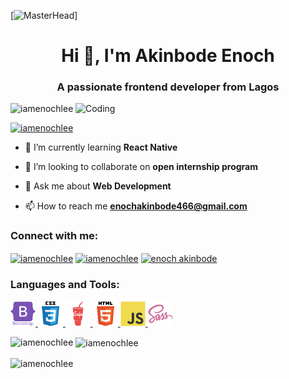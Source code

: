 [![MasterHead](https://camo.githubusercontent.com/48ec00ed4c84e771db4a1db90b56352923a8d644452a32b434d68e97006c9337/68747470733a2f2f63686b736b696c6c732e636f6d2f77702d636f6e74656e742f75706c6f6164732f323032302f30342f504e432d416e696d617465642d42616e6e6572732e676966)]
<h1 align="center">Hi 👋, I'm Akinbode Enoch</h1>
<h3 align="center">A passionate frontend developer from Lagos</h3>
<img align = "right" alt = "Coding" width =" 400" src= "https://web.facebook.com/azuresoftware/videos/-life-of-a-front-end-developer-design-codinglife-codingisfun-azuresoftware/2622465887782844/?_rdc=1&_rdr">

<p align="left"> <img src="https://komarev.com/ghpvc/?username=iamenochlee&label=Profile%20views&color=0e75b6&style=flat" alt="iamenochlee" /> </p>

<p align="left"> <a href="https://twitter.com/iamenochlee" target="blank"><img src="https://img.shields.io/twitter/follow/iamenochlee?logo=twitter&style=for-the-badge" alt="iamenochlee" /></a> </p>

- 🌱 I’m currently learning **React Native**

- 👯 I’m looking to collaborate on **open internship program**

- 💬 Ask me about **Web Development**

- 📫 How to reach me **enochakinbode466@gmail.com**

<h3 align="left">Connect with me:</h3>
<p align="left">
<a href="https://codepen.io/iamenochlee" target="blank"><img align="center" src="https://raw.githubusercontent.com/rahuldkjain/github-profile-readme-generator/master/src/images/icons/Social/codepen.svg" alt="iamenochlee" height="30" width="40" /></a>
<a href="https://twitter.com/iamenochlee" target="blank"><img align="center" src="https://raw.githubusercontent.com/rahuldkjain/github-profile-readme-generator/master/src/images/icons/Social/twitter.svg" alt="iamenochlee" height="30" width="40" /></a>
<a href="https://www.youtube.com/c/enoch akinbode" target="blank"><img align="center" src="https://raw.githubusercontent.com/rahuldkjain/github-profile-readme-generator/master/src/images/icons/Social/youtube.svg" alt="enoch akinbode" height="30" width="40" /></a>
</p>

<h3 align="left">Languages and Tools:</h3>
<p align="left"> <a href="https://getbootstrap.com" target="_blank" rel="noreferrer"> <img src="https://raw.githubusercontent.com/devicons/devicon/master/icons/bootstrap/bootstrap-plain-wordmark.svg" alt="bootstrap" width="40" height="40"/> </a> <a href="https://www.w3schools.com/css/" target="_blank" rel="noreferrer"> <img src="https://raw.githubusercontent.com/devicons/devicon/master/icons/css3/css3-original-wordmark.svg" alt="css3" width="40" height="40"/> </a> <a href="https://gulpjs.com" target="_blank" rel="noreferrer"> <img src="https://raw.githubusercontent.com/devicons/devicon/master/icons/gulp/gulp-plain.svg" alt="gulp" width="40" height="40"/> </a> <a href="https://www.w3.org/html/" target="_blank" rel="noreferrer"> <img src="https://raw.githubusercontent.com/devicons/devicon/master/icons/html5/html5-original-wordmark.svg" alt="html5" width="40" height="40"/> </a> <a href="https://developer.mozilla.org/en-US/docs/Web/JavaScript" target="_blank" rel="noreferrer"> <img src="https://raw.githubusercontent.com/devicons/devicon/master/icons/javascript/javascript-original.svg" alt="javascript" width="40" height="40"/> </a> <a href="https://sass-lang.com" target="_blank" rel="noreferrer"> <img src="https://raw.githubusercontent.com/devicons/devicon/master/icons/sass/sass-original.svg" alt="sass" width="40" height="40"/> </a> </p>

<p><img align="left" src="https://github-readme-stats.vercel.app/api/top-langs?username=iamenochlee&show_icons=true&locale=en&layout=compact" alt="iamenochlee" /></p>

<p>&nbsp;<img align="center" src="https://github-readme-stats.vercel.app/api?username=iamenochlee&show_icons=true&locale=en" alt="iamenochlee" /></p>

<p><img align="center" src="https://github-readme-streak-stats.herokuapp.com/?user=iamenochlee&" alt="iamenochlee" /></p>
